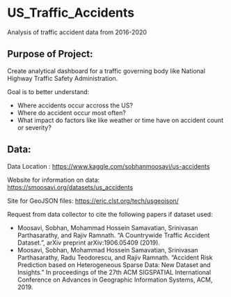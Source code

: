 # US_Traffic_Accidents
Analysis of traffic accident data from 2016-2020

## Purpose of Project: 
Create analytical dashboard for a traffic governing body like National Highway Traffic Safety Administration. 

Goal is to better understand:

* Where accidents occur accross the US?
* Where do accident occur most often?
* What impact do factors like like weather or time have on accident count or severity?

## Data:
Data Location : https://www.kaggle.com/sobhanmoosavi/us-accidents

Website for information on data: https://smoosavi.org/datasets/us_accidents

Site for GeoJSON files: https://eric.clst.org/tech/usgeojson/

Request from data collector to cite the following papers if dataset used:

* Moosavi, Sobhan, Mohammad Hossein Samavatian, Srinivasan Parthasarathy, and Rajiv Ramnath. “A Countrywide Traffic Accident Dataset.”, arXiv preprint arXiv:1906.05409 (2019).
* Moosavi, Sobhan, Mohammad Hossein Samavatian, Srinivasan Parthasarathy, Radu Teodorescu, and Rajiv Ramnath. “Accident Risk Prediction based on Heterogeneous Sparse Data: New Dataset and Insights.” In proceedings of the 27th ACM SIGSPATIAL International Conference on Advances in Geographic Information Systems, ACM, 2019.

